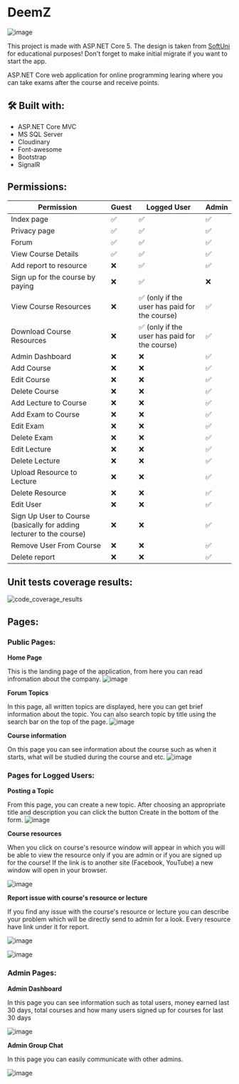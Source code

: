# DeemZ

![image](https://user-images.githubusercontent.com/56674380/129486206-6f0a40c7-fe25-46cd-8b84-933e5e3d2532.png)

This project is made with ASP.NET Core 5. The design is taken from [SoftUni](https://softuni.bg/) for educational purposes! Don't forget to make initial migrate if you want to start the app.

ASP.NET Core web application for online programming learing where you can take exams after the course and receive points.

## 🛠 Built with:

- ASP.NET Core MVC
- MS SQL Server
- Cloudinary
- Font-awesome
- Bootstrap
- SignalR

## Permissions:

| Permission                                                           | Guest | Logged User                                   | Admin |
| -------------------------------------------------------------------- | ----- | --------------------------------------------- | ----- |
| Index page                                                           | ✅    | ✅                                            | ✅    |
| Privacy page                                                         | ✅    | ✅                                            | ✅    |
| Forum                                                                | ✅    | ✅                                            | ✅    |
| View Course Details                                                  | ✅    | ✅                                            | ✅    |
| Add report to resource                                               | ❌    | ✅                                            | ✅    |
| Sign up for the course by paying                                     | ❌    | ✅                                            | ❌    |
| View Course Resources                                                | ❌    | ✅ (only if the user has paid for the course) | ✅    |
| Download Course Resources                                            | ❌    | ✅ (only if the user has paid for the course) | ✅    |
| Admin Dashboard                                                      | ❌    | ❌                                            | ✅    |
| Add Course                                                           | ❌    | ❌                                            | ✅    |
| Edit Course                                                          | ❌    | ❌                                            | ✅    |
| Delete Course                                                        | ❌    | ❌                                            | ✅    |
| Add Lecture to Course                                                | ❌    | ❌                                            | ✅    |
| Add Exam to Course                                                   | ❌    | ❌                                            | ✅    |
| Edit Exam                                                            | ❌    | ❌                                            | ✅    |
| Delete Exam                                                          | ❌    | ❌                                            | ✅    |
| Edit Lecture                                                         | ❌    | ❌                                            | ✅    |
| Delete Lecture                                                       | ❌    | ❌                                            | ✅    |
| Upload Resource to Lecture                                           | ❌    | ❌                                            | ✅    |
| Delete Resource                                                      | ❌    | ❌                                            | ✅    |
| Edit User                                                            | ❌    | ❌                                            | ✅    |
| Sign Up User to Course (basically for adding lecturer to the course) | ❌    | ❌                                            | ✅    |
| Remove User From Course                                              | ❌    | ❌                                            | ✅    |
| Delete report                                                        | ❌    | ❌                                            | ✅    |

## Unit tests coverage results:

![code_coverage_results](https://i.ibb.co/tzVpM9T/covergae.png)

## Pages:

### Public Pages:

**Home Page**

This is the landing page of the application, from here you can read infromation about the company.
![image](https://user-images.githubusercontent.com/56674380/129486952-c0732410-b630-4eab-98b8-f5e451f72315.png)

**Forum Topics**

In this page, all written topics are displayed, here you can get brief information about the topic. You can also search topic by title using the search bar on the top of the page.
![image](https://user-images.githubusercontent.com/56674380/129487234-70a9fea8-2a4b-462a-985b-04934093adc2.png)

**Course information**

On this page you can see information about the course such as when it starts, what will be studied during the course and etc.
![image](https://user-images.githubusercontent.com/56674380/129883919-887da01f-693e-4d3d-8e35-183bbe054889.png)

### Pages for Logged Users:

**Posting a Topic**

From this page, you can create a new topic. After choosing an appropriate title and description you can click the button Create in the bottom of the form.
![image](https://user-images.githubusercontent.com/56674380/129487333-1704af2b-e5b5-4921-b5c9-8ab6dbab1362.png)

**Course resources**

When you click on course's resource window will appear in which you will be able to view the resource only if you are admin or if you are signed up for the course! If the link is to another site (Facebook, YouTube) a new window will open in your browser.

![image](https://user-images.githubusercontent.com/56674380/129884999-5253563c-09da-4f29-b819-defcb18193cb.png)

**Report issue with course's resource or lecture**

If you find any issue with the course's resource or lecture you can describe your problem which will be directly send to admin for a look. Every resource have link under it for report.

![image](https://user-images.githubusercontent.com/56674380/129885651-9abf83b5-94fd-45db-8789-9a413ca89124.png)

![image](https://user-images.githubusercontent.com/56674380/129885299-0fe689d5-e7de-45fe-9423-34113888a78d.png)

### Admin Pages:

**Admin Dashboard**

In this page you can see information such as total users, money earned last 30 days, total courses and how many users signed up for courses for last 30 days

![image](https://user-images.githubusercontent.com/56674380/129886615-83c516b4-9645-4fb7-b637-bbbf01094426.png)

**Admin Group Chat**

In this page you can easily communicate with other admins.

![image](https://user-images.githubusercontent.com/56674380/131031010-f2234a83-9211-4aee-881a-c53f2cad5ca1.png)
